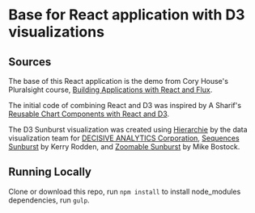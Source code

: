 Base for React application with D3 visualizations 
======

## Sources 
The base of this React application is the demo from Cory House's Pluralsight course, [Building Applications with React and Flux](https://www.pluralsight.com/courses/react-flux-building-applications). 

The initial code of combining React and D3 was inspired by A Sharif's [Reusable Chart Components with React and D3](http://busypeoples.github.io/post/d3-with-react-js/).

The D3 Sunburst visualization was created using [Hierarchie](https://github.com/mlvl/Hierarchie) by the data visualization team for [DECISIVE ANALYTICS Corporation](http://www.dac.us), [Sequences Sunburst](http://bl.ocks.org/kerryrodden/7090426) by Kerry Rodden, and [Zoomable Sunburst](http://bl.ocks.org/mbostock/4348373) by Mike Bostock.

## Running Locally 
Clone or download this repo, run `npm install` to install node_modules dependencies, run `gulp`. 

